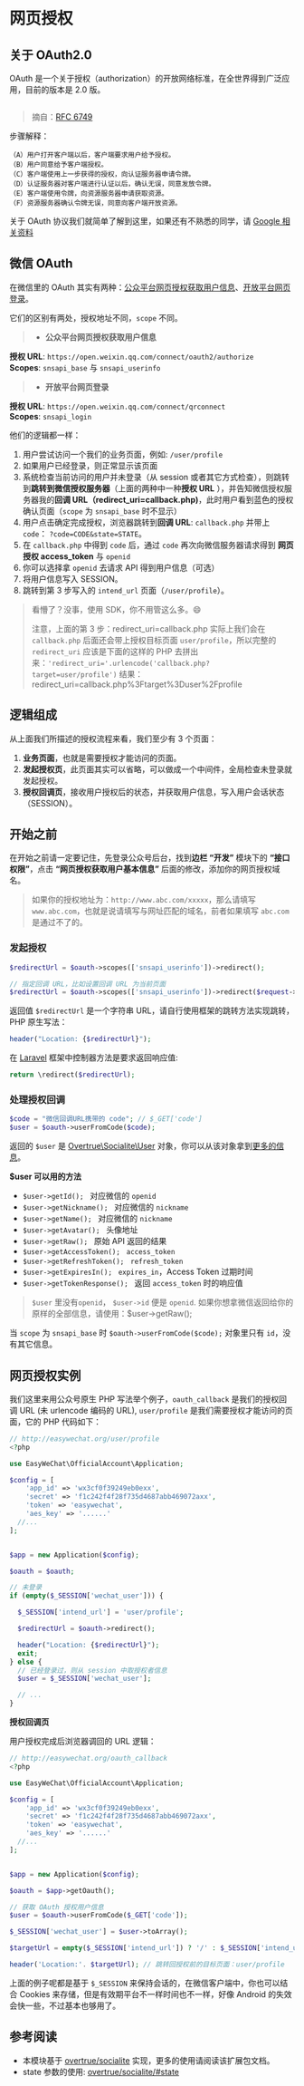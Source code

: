 # 网页授权

## 关于 OAuth2.0

OAuth 是一个关于授权（authorization）的开放网络标准，在全世界得到广泛应用，目前的版本是 2.0 版。

<img src="https://user-images.githubusercontent.com/1472352/29310178-5a7a91cc-81df-11e7-9468-b66e150bfba1.png" alt="" style="max-width: 500px">

> 摘自：[RFC 6749](https://datatracker.ietf.org/doc/rfc6749/?include_text=1)

步骤解释：

    （A）用户打开客户端以后，客户端要求用户给予授权。
    （B）用户同意给予客户端授权。
    （C）客户端使用上一步获得的授权，向认证服务器申请令牌。
    （D）认证服务器对客户端进行认证以后，确认无误，同意发放令牌。
    （E）客户端使用令牌，向资源服务器申请获取资源。
    （F）资源服务器确认令牌无误，同意向客户端开放资源。

关于 OAuth 协议我们就简单了解到这里，如果还有不熟悉的同学，请 [Google 相关资料](https://www.google.com.hk/?gws_rd=ssl#safe=strict&q=OAuth2)

## 微信 OAuth

在微信里的 OAuth 其实有两种：[公众平台网页授权获取用户信息](http://mp.weixin.qq.com/wiki/9/01f711493b5a02f24b04365ac5d8fd95.html)、[开放平台网页登录](https://open.weixin.qq.com/cgi-bin/showdocument?action=dir_list&t=resource/res_list&verify=1&id=open1419316505&token=&lang=zh_CN)。

它们的区别有两处，授权地址不同，`scope` 不同。

> - **公众平台网页授权获取用户信息**

**授权 URL**: `https://open.weixin.qq.com/connect/oauth2/authorize`  
**Scopes**: `snsapi_base` 与 `snsapi_userinfo`

> - **开放平台网页登录**

**授权 URL**: `https://open.weixin.qq.com/connect/qrconnect`  
**Scopes**: `snsapi_login`

他们的逻辑都一样：

1. 用户尝试访问一个我们的业务页面，例如: `/user/profile`
2. 如果用户已经登录，则正常显示该页面
3. 系统检查当前访问的用户并未登录（从 session 或者其它方式检查），则跳转到**跳转到微信授权服务器**（上面的两种中一种**授权 URL** ），并告知微信授权服务器我的**回调 URL（redirect_uri=callback.php)**，此时用户看到蓝色的授权确认页面（`scope` 为 `snsapi_base` 时不显示）
4. 用户点击确定完成授权，浏览器跳转到**回调 URL**: `callback.php` 并带上 `code`： `?code=CODE&state=STATE`。
5. 在 `callback.php` 中得到 `code` 后，通过 `code` 再次向微信服务器请求得到 **网页授权 access_token** 与 `openid`
6. 你可以选择拿 `openid` 去请求 API 得到用户信息（可选）
7. 将用户信息写入 SESSION。
8. 跳转到第 3 步写入的 `intend_url` 页面（`/user/profile`）。

> 看懵了？没事，使用 SDK，你不用管这么多。:smile:
>
> 注意，上面的第 3 步：redirect_uri=callback.php 实际上我们会在 `callback.php` 后面还会带上授权目标页面 `user/profile`，所以完整的 `redirect_uri` 应该是下面的这样的 PHP 去拼出来：`'redirect_uri='.urlencode('callback.php?target=user/profile')`
> 结果：redirect_uri=callback.php%3Ftarget%3Duser%2Fprofile

## 逻辑组成

从上面我们所描述的授权流程来看，我们至少有 3 个页面：

1. **业务页面**，也就是需要授权才能访问的页面。
2. **发起授权页**，此页面其实可以省略，可以做成一个中间件，全局检查未登录就发起授权。
3. **授权回调页**，接收用户授权后的状态，并获取用户信息，写入用户会话状态（SESSION）。

## 开始之前

在开始之前请一定要记住，先登录公众号后台，找到**边栏 “开发”** 模块下的 **“接口权限”**，点击 **“网页授权获取用户基本信息”** 后面的修改，添加你的网页授权域名。

> 如果你的授权地址为：`http://www.abc.com/xxxxx`，那么请填写 `www.abc.com`，也就是说请填写与网址匹配的域名，前者如果填写 `abc.com` 是通过不了的。

### 发起授权

```php
$redirectUrl = $oauth->scopes(['snsapi_userinfo'])->redirect();

// 指定回调 URL，比如设置回调 URL 为当前页面
$redirectUrl = $oauth->scopes(['snsapi_userinfo'])->redirect($request->fullUrl());
```

返回值 `$redirectUrl` 是一个字符串 URL，请自行使用框架的跳转方法实现跳转，PHP 原生写法：

```php
header("Location: {$redirectUrl}");
```

在 [Laravel](http://laravel.com) 框架中控制器方法是要求返回响应值:

```php
return \redirect($redirectUrl);
```

### 处理授权回调

```php
$code = "微信回调URL携带的 code"; // $_GET['code']
$user = $oauth->userFromCode($code);
```

返回的 `$user` 是 [Overtrue\Socialite\User](https://github.com/overtrue/socialite/blob/master/src/User.php) 对象，你可以从该对象拿到[更多的信息](https://github.com/overtrue/socialite#user-interface)。

**$user 可以用的方法**

- `$user->getId(); ` 对应微信的 `openid`
- `$user->getNickname(); ` 对应微信的 `nickname`
- `$user->getName(); ` 对应微信的 `nickname`
- `$user->getAvatar(); ` 头像地址
- `$user->getRaw(); ` 原始 API 返回的结果
- `$user->getAccessToken(); ` `access_token`
- `$user->getRefreshToken(); ` `refresh_token`
- `$user->getExpiresIn(); ` `expires_in`，Access Token 过期时间
- `$user->getTokenResponse(); ` 返回 `access_token` 时的响应值

> `$user` 里没有`openid`， `$user->id` 便是 `openid`.
> 如果你想拿微信返回给你的原样的全部信息，请使用：$user->getRaw();

当 `scope` 为 `snsapi_base` 时 `$oauth->userFromCode($code);` 对象里只有 `id`，没有其它信息。

## 网页授权实例

我们这里来用公众号原生 PHP 写法举个例子，`oauth_callback` 是我们的授权回调 URL (未 urlencode 编码的 URL), `user/profile` 是我们需要授权才能访问的页面，它的 PHP 代码如下：

```php
// http://easywechat.org/user/profile
<?php

use EasyWeChat\OfficialAccount\Application;

$config = [
    'app_id' => 'wx3cf0f39249eb0exx',
    'secret' => 'f1c242f4f28f735d4687abb469072axx',
    'token' => 'easywechat',
    'aes_key' => '......'
  //...
];


$app = new Application($config);

$oauth = $oauth;

// 未登录
if (empty($_SESSION['wechat_user'])) {

  $_SESSION['intend_url'] = 'user/profile';

  $redirectUrl = $oauth->redirect();

  header("Location: {$redirectUrl}");
  exit;
} else {
  // 已经登录过，则从 session 中取授权者信息
  $user = $_SESSION['wechat_user'];

  // ...
}
```

**授权回调页**

用户授权完成后浏览器调回的 URL 逻辑：

```php
// http://easywechat.org/oauth_callback
<?php

use EasyWeChat\OfficialAccount\Application;

$config = [
    'app_id' => 'wx3cf0f39249eb0exx',
    'secret' => 'f1c242f4f28f735d4687abb469072axx',
    'token' => 'easywechat',
    'aes_key' => '......'
  //...
];


$app = new Application($config);

$oauth = $app->getOauth();

// 获取 OAuth 授权用户信息
$user = $oauth->userFromCode($_GET['code']);

$_SESSION['wechat_user'] = $user->toArray();

$targetUrl = empty($_SESSION['intend_url']) ? '/' : $_SESSION['intend_url'];

header('Location:'. $targetUrl); // 跳转回授权前的目标页面：user/profile
```

上面的例子呢都是基于 `$_SESSION` 来保持会话的，在微信客户端中，你也可以结合 Cookies 来存储，但是有效期平台不一样时间也不一样，好像 Android 的失效会快一些，不过基本也够用了。

## 参考阅读

- 本模块基于 [overtrue/socialite](https://github.com/overtrue/socialite/) 实现，更多的使用请阅读该扩展包文档。
- state 参数的使用: [overtrue/socialite/#state](https://github.com/overtrue/socialite/#state)
